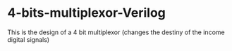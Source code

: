 # 4-bits-multiplexor-Verilog
This is the design of a 4 bit multiplexor (changes the destiny of the income digital signals)
